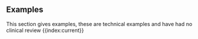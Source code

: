 ## Examples
This section gives examples, these are technical examples and have had no clinical review 
{{index:current}}